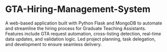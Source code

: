 # GTA-Hiring-Management-System
A web-based application built with Python Flask and MongoDB to automate and streamline the hiring process for Graduate Teaching Assistants. Features include GTA request automation, cross-listing detection, real-time data updates, and validation logic. Led project planning, task delegation, and development to ensure seamless delivery.
